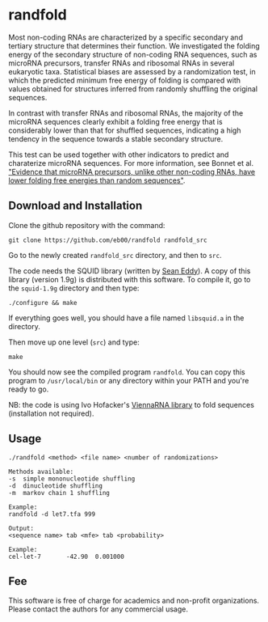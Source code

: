 # randfold

Most non-coding RNAs are characterized by a specific secondary and tertiary structure that determines their function. We investigated the folding energy of the secondary structure of non-coding RNA sequences, such as microRNA precursors, transfer RNAs and ribosomal RNAs in several eukaryotic taxa. Statistical biases are assessed by a randomization test, in which the predicted minimum free energy of folding is compared with values obtained for structures inferred from randomly shuffling the original sequences.

In contrast with transfer RNAs and ribosomal RNAs, the majority of the microRNA sequences clearly exhibit a folding free energy that is considerably lower than that for shuffled sequences, indicating a high tendency in the sequence towards a stable secondary structure. 

This test can be used together with other indicators to predict and charaterize microRNA sequences. For more information, see Bonnet et al. ["Evidence that microRNA precursors, unlike other non-coding RNAs, have lower folding free energies than random sequences"](http://bioinformatics.oxfordjournals.org/content/20/17/2911.abstract).


## Download and Installation

Clone the github repository with the command:

```
git clone https://github.com/eb00/randfold randfold_src
```
Go to the newly created `randfold_src` directory, and then to `src`.

The code needs the SQUID library (written by [Sean Eddy](http://eddylab.org/software.html)). A copy of this library (version 1.9g) is distributed with this software. To compile it, go to the `squid-1.9g` directory and then type:

```
./configure && make
```
If everything goes well, you should have a file named `libsquid.a` in the directory.

Then move up one level (`src`) and type:
```
make
```
You should now see the compiled program `randfold`. You can copy this program to `/usr/local/bin` or any directory within your PATH and you're ready to go.

NB: the code is using Ivo Hofacker's [ViennaRNA library](http://www.tbi.univie.ac.at/~ivo/RNA/) to fold sequences (installation not required).


## Usage

```
./randfold <method> <file name> <number of randomizations>

Methods available:
-s  simple mononucleotide shuffling
-d  dinucleotide shuffling
-m  markov chain 1 shuffling

Example:
randfold -d let7.tfa 999

Output:
<sequence name> tab <mfe> tab <probability>

Example:
cel-let-7       -42.90  0.001000

```

## Fee

This software is free of charge for academics and non-profit organizations. Please contact the authors for
any commercial usage.


